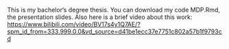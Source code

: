 This is my bachelor‘s degree thesis.
You can download my code MDP.Rmd, the presentation slides. Also here is a brief video about this work: https://www.bilibili.com/video/BV17s4y1Q7AE/?spm_id_from=333.999.0.0&vd_source=d41be1ecc37e7751c802a57b1f9793cd
